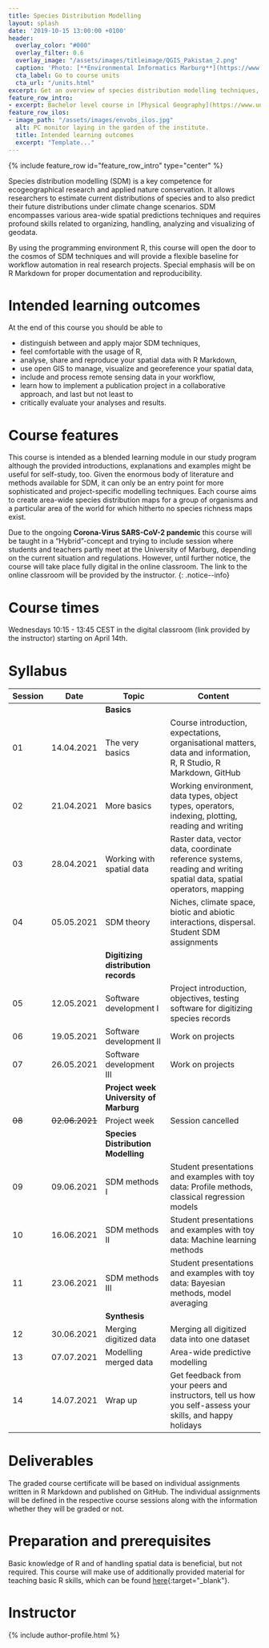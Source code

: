 ```yaml
---
title: Species Distribution Modelling
layout: splash
date: '2019-10-15 13:00:00 +0100'
header:
  overlay_color: "#000"
  overlay_filter: 0.6
  overlay_image: "/assets/images/titleimage/QGIS_Pakistan_2.png"
  caption: 'Photo: [**Environmental Informatics Marburg**](https://www.flickr.com/environmentalinformatics-marburg/)'
  cta_label: Go to course units
  cta_url: "/units.html"
excerpt: Get an overview of species distribution modelling techniques, use R for handling, modelling and visualizing geo-datasets, and conjointly develop software for digitizing species distribution records
feature_row_intro:
- excerpt: Bachelor level course in [Physical Geography](https://www.uni-marburg.de/en/fb19/disciplines/physisch){:target="_blank"} at Marburg University
feature_row_ilos:
- image_path: "/assets/images/envobs_ilos.jpg"
  alt: PC monitor laying in the garden of the institute.
  title: Intended learning outcomes
  excerpt: "Template..."
---
```


{% include feature_row id="feature_row_intro" type="center" %}

Species distribution modelling (SDM) is a key competence for ecogeographical research and applied nature conservation. 
It allows researchers to estimate current distributions of species and to also predict their future distributions under climate change scenarios.
SDM encompasses various area-wide spatial predictions techniques and requires profound skills related to organizing, handling, analyzing and visualizing of geodata. 

By using the programming environment R, this course will open the door to the cosmos of SDM techniques and will provide a flexible baseline for workflow automation in real research projects. Special emphasis will be on R Markdown for proper documentation and reproducibility. 


# Intended learning outcomes
At the end of this course you should be able to

* distinguish between and apply major SDM techniques,
* feel comfortable with the usage of R,
* analyse, share and reproduce your spatial data with R Markdown,
* use open GIS to manage, visualize and georeference your spatial data,
* include and process remote sensing data in your workflow,
* learn how to implement a publication project in a collaborative approach, and last but not least to
* critically evaluate your analyses and results.


# Course features

This course is intended as a blended learning module in our study program although the provided introductions, explanations and examples might be useful for self-study, too.
Given the enormous body of literature and methods available for SDM, it can only be an entry point for more sophisticated and project-specific modelling techniques.
Each course aims to create area-wide species distribution maps for a group of organisms and a particular area of the world for which hitherto no species richness maps exist.

Due to the ongoing **Corona-Virus SARS-CoV-2 pandemic** this course will be taught in a “Hybrid”-concept and trying to include session where students and  teachers partly meet at the University of Marburg, depending on the current situation and regulations.
However, until further notice, the course will take place fully digital in the online classroom.
The link to the online classroom will be provided by the instructor.
{: .notice--info}

# Course times

Wednesdays 10:15 - 13:45 CEST in the digital classroom (link provided by the instructor) starting on April 14th.


# Syllabus

| Session |  Date | Topic                        | Content                                                                          |
|---------|-------|------------------------------|----------------------------------------------------------------------------------|
||| **Basics** ||
| 01 | 14.04.2021 | The very basics              | Course introduction, expectations, organisational matters, data and information, R, R Studio, R Markdown, GitHub     |
| 02 | 21.04.2021 | More basics                  | Working environment, data types, object types, operators, indexing, plotting, reading and writing                    |
| 03 | 28.04.2021 | Working with spatial data    | Raster data, vector data, coordinate reference systems, reading and writing spatial data, spatial operators, mapping |
| 04 | 05.05.2021 | SDM theory                   | Niches, climate space, biotic and abiotic interactions, dispersal. Student SDM assignments                           |
||| **Digitizing distribution records**          ||
| 05 | 12.05.2021 | Software development I       | Project introduction, objectives, testing software for digitizing species records |
| 06 | 19.05.2021 | Software development II      | Work on projects                                                                  |
| 07 | 26.05.2021 | Software development III     | Work on projects                                                                  |
||| **Project week University of Marburg**       ||
| ~~08~~ | ~~02.06.2021~~ | Project week         | Session cancelled |
||| **Species Distribution Modelling**           ||
| 09 | 09.06.2021 | SDM methods I                | Student presentations and examples with toy data: Profile methods, classical regression models |
| 10 | 16.06.2021 | SDM methods II               | Student presentations and examples with toy data: Machine learning methods                     |
| 11 | 23.06.2021 | SDM methods III              | Student presentations and examples with toy data: Bayesian methods, model averaging            |
||| **Synthesis**                                ||
| 12 | 30.06.2021 | Merging digitized data       | Merging all digitized data into one dataset |
| 13 | 07.07.2021 | Modelling merged data        | Area-wide predictive modelling |
| 14 | 14.07.2021 | Wrap up                      | Get feedback from your peers and instructors, tell us how you self-assess your skills, and happy holidays |


# Deliverables

The graded course certificate will be based on individual assignments written in R Markdown and published on GitHub.
The individual assignments will be defined in the respective course sessions along with the information whether they will be graded or not.


# Preparation and prerequisites

Basic knowledge of R and of handling spatial data is beneficial, but not required.
This course will make use of additionally provided material for teaching basic R skills, 
which can be found [here](https://geomoer.github.io/moer-base-r/){:target="_blank"}.



# Instructor
{% include author-profile.html %}

<!--
[Go to course units]({{ site.baseurl }}{% link _pages/units.md %}){: .btn .btn--success .btn--large .align-center}
-->


